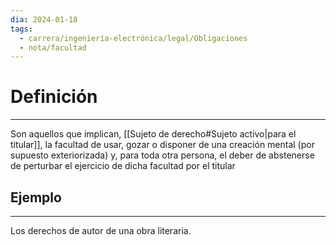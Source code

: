 ```yaml
---
dia: 2024-01-18
tags:
  - carrera/ingeniería-electrónica/legal/Obligaciones
  - nota/facultad
---
```

# Definición
---
Son aquellos que implican, [[Sujeto de derecho#Sujeto activo|para el titular]], la facultad de usar, gozar o disponer de una creación mental (por supuesto exteriorizada) y, para toda otra persona, el deber de abstenerse de perturbar el ejercicio de dicha facultad por el titular

## Ejemplo
---
Los derechos de autor de una obra literaria.